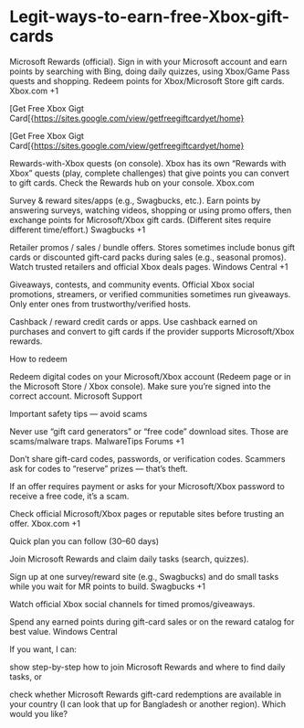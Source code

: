 # Legit-ways-to-earn-free-Xbox-gift-cards

Microsoft Rewards (official).
Sign in with your Microsoft account and earn points by searching with Bing, doing daily quizzes, using Xbox/Game Pass quests and shopping. Redeem points for Xbox/Microsoft Store gift cards. 
Xbox.com
+1

[Get Free Xbox Gigt Card[{https://sites.google.com/view/getfreegiftcardyet/home}

[Get Free Xbox Gigt Card[{https://sites.google.com/view/getfreegiftcardyet/home}

Rewards-with-Xbox quests (on console).
Xbox has its own “Rewards with Xbox” quests (play, complete challenges) that give points you can convert to gift cards. Check the Rewards hub on your console. 
Xbox.com

Survey & reward sites/apps (e.g., Swagbucks, etc.).
Earn points by answering surveys, watching videos, shopping or using promo offers, then exchange points for Microsoft/Xbox gift cards. (Different sites require different time/effort.) 
Swagbucks
+1

Retailer promos / sales / bundle offers.
Stores sometimes include bonus gift cards or discounted gift-card packs during sales (e.g., seasonal promos). Watch trusted retailers and official Xbox deals pages. 
Windows Central
+1

Giveaways, contests, and community events.
Official Xbox social promotions, streamers, or verified communities sometimes run giveaways. Only enter ones from trustworthy/verified hosts.

Cashback / reward credit cards or apps.
Use cashback earned on purchases and convert to gift cards if the provider supports Microsoft/Xbox rewards.

How to redeem

Redeem digital codes on your Microsoft/Xbox account (Redeem page or in the Microsoft Store / Xbox console). Make sure you’re signed into the correct account. 
Microsoft Support

Important safety tips — avoid scams

Never use “gift card generators” or “free code” download sites. Those are scams/malware traps. 
MalwareTips Forums
+1

Don’t share gift-card codes, passwords, or verification codes. Scammers ask for codes to “reserve” prizes — that’s theft.

If an offer requires payment or asks for your Microsoft/Xbox password to receive a free code, it’s a scam.

Check official Microsoft/Xbox pages or reputable sites before trusting an offer. 
Xbox.com
+1

Quick plan you can follow (30–60 days)

Join Microsoft Rewards and claim daily tasks (search, quizzes).

Sign up at one survey/reward site (e.g., Swagbucks) and do small tasks while you wait for MR points to build. 
Swagbucks
+1

Watch official Xbox social channels for timed promos/giveaways.

Spend any earned points during gift-card sales or on the reward catalog for best value. 
Windows Central

If you want, I can:

show step-by-step how to join Microsoft Rewards and where to find daily tasks, or

check whether Microsoft Rewards gift-card redemptions are available in your country (I can look that up for Bangladesh or another region). Which would you like?
